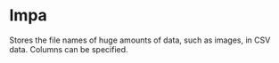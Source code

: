 # Impa

Stores the file names of huge amounts of data, such as images, in CSV data. Columns can be specified.